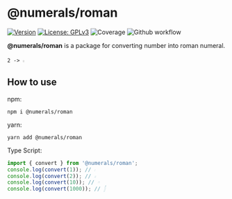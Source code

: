 # @numerals/roman

[![Version](https://img.shields.io/badge/version-0.0.1-blue.svg)](https://github.com/amerharb/numerals/tree/roman/version/0.0.1)
[![License: GPLv3](https://img.shields.io/badge/License-ISC-blue.svg)](https://opensource.org/licenses/ISC)
![Coverage](https://raw.githubusercontent.com/amerharb/numerals/roman/version/0.0.1/packages/roman/badges/coverage.svg)
![Github workflow](https://github.com/amerharb/numerals/actions/workflows/lint-test.yaml/badge.svg?branch=roman/version/0.0.1)

**@numerals/roman** is a package for converting number into roman numeral.

`2 -> 𓏻`

## How to use
npm:
```shell
npm i @numerals/roman
```

yarn:
```shell
yarn add @numerals/roman
```

Type Script:
```ts
import { convert } from '@numerals/roman';
console.log(convert(1)); // 𓏺
console.log(convert(2)); // 𓏻
console.log(convert(10)); // 𓎆
console.log(convert(1000)); // 𓂭
```
